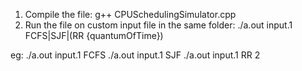 1. Compile the file: 
	g++ CPUSchedulingSimulator.cpp
2. Run the file on custom input file in the same folder: 
	./a.out input.1 FCFS|SJF|(RR {quantumOfTime})

eg:
./a.out input.1 FCFS
./a.out input.1 SJF
./a.out input.1 RR 2